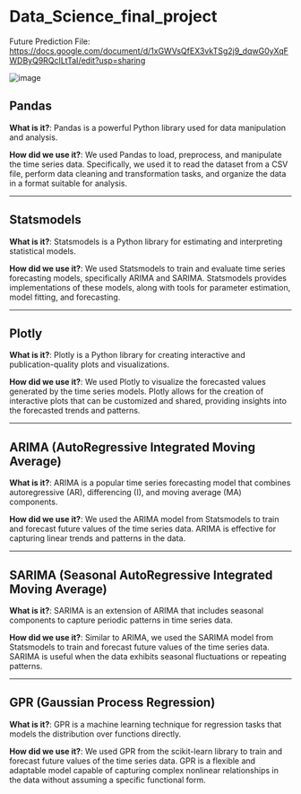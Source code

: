 # Data_Science_final_project


Future Prediction File: https://docs.google.com/document/d/1xGWVsQfEX3vkTSg2j9_dqwG0yXqFWDByQ9RQcILtTaI/edit?usp=sharing

![image](https://github.com/Physic1990/Data_Science_final_project/assets/93368036/3043d123-fc78-420c-a717-2f632fc19e85)


## Pandas

**What is it?**: Pandas is a powerful Python library used for data manipulation and analysis.

**How did we use it?**: We used Pandas to load, preprocess, and manipulate the time series data. Specifically, we used it to read the dataset from a CSV file, perform data cleaning and transformation tasks, and organize the data in a format suitable for analysis.

---

## Statsmodels

**What is it?**: Statsmodels is a Python library for estimating and interpreting statistical models.

**How did we use it?**: We used Statsmodels to train and evaluate time series forecasting models, specifically ARIMA and SARIMA. Statsmodels provides implementations of these models, along with tools for parameter estimation, model fitting, and forecasting.

---

## Plotly

**What is it?**: Plotly is a Python library for creating interactive and publication-quality plots and visualizations.

**How did we use it?**: We used Plotly to visualize the forecasted values generated by the time series models. Plotly allows for the creation of interactive plots that can be customized and shared, providing insights into the forecasted trends and patterns.

---

## ARIMA (AutoRegressive Integrated Moving Average)

**What is it?**: ARIMA is a popular time series forecasting model that combines autoregressive (AR), differencing (I), and moving average (MA) components.

**How did we use it?**: We used the ARIMA model from Statsmodels to train and forecast future values of the time series data. ARIMA is effective for capturing linear trends and patterns in the data.

---

## SARIMA (Seasonal AutoRegressive Integrated Moving Average)

**What is it?**: SARIMA is an extension of ARIMA that includes seasonal components to capture periodic patterns in time series data.

**How did we use it?**: Similar to ARIMA, we used the SARIMA model from Statsmodels to train and forecast future values of the time series data. SARIMA is useful when the data exhibits seasonal fluctuations or repeating patterns.

---

## GPR (Gaussian Process Regression)

**What is it?**: GPR is a machine learning technique for regression tasks that models the distribution over functions directly.

**How did we use it?**: We used GPR from the scikit-learn library to train and forecast future values of the time series data. GPR is a flexible and adaptable model capable of capturing complex nonlinear relationships in the data without assuming a specific functional form.
